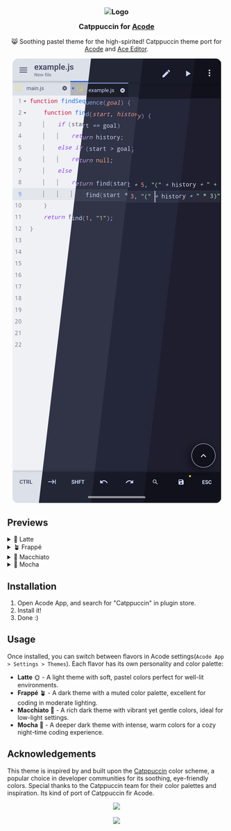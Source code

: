 <h3 align="center">
	<img src="https://raw.githubusercontent.com/catppuccin/catppuccin/main/assets/logos/exports/1544x1544_circle.png" width="100" alt="Logo"/><br/>
	<img src="https://raw.githubusercontent.com/catppuccin/catppuccin/main/assets/misc/transparent.png" height="30" width="0px"/>
	Catppuccin for <a href="https://acode.app/">Acode</a>
	<img src="https://raw.githubusercontent.com/catppuccin/catppuccin/main/assets/misc/transparent.png" height="30" width="0px"/>
</h3>

<p align="center">
    😸 Soothing pastel theme for the high-spirited! Catppuccin theme port for <a href="https://acode.app">Acode</a> and <a href="https://ace.c9.io/">Ace Editor</a>.
</p>


<p align="center">
	<img src="https://raw.githubusercontent.com/bajrangCoder/acode-catppuccin/main/assets/previews/preview.png"/>
</p>

## Previews

<details>
<summary>🌻 Latte</summary>
<img src="https://raw.githubusercontent.com/bajrangCoder/acode-catppuccin/main/assets/previews/latte.png"/>
</details>
<details>
<summary>🪴 Frappé</summary>
<img src="https://raw.githubusercontent.com/bajrangCoder/acode-catppuccin/main/assets/previews/frappe.png"/>
</details>
<details>
<summary>🌺 Macchiato</summary>
<img src="https://raw.githubusercontent.com/bajrangCoder/acode-catppuccin/main/assets/previews/macchiato.png"/>
</details>
<details>
<summary>🌿 Mocha</summary>
<img src="https://raw.githubusercontent.com/bajrangCoder/acode-catppuccin/main/assets/previews/mocha.png"/>
</details>

## Installation

1. Open Acode App, and search for "Catppuccin" in plugin store.
2. Install it!
3. Done :)


## Usage

Once installed, you can switch between flavors in Acode settings(`Acode App > Settings > Themes`). Each flavor has its own personality and color palette:

- **Latte** 🌞 - A light theme with soft, pastel colors perfect for well-lit environments.
- **Frappé** 🪴 - A dark theme with a muted color palette, excellent for coding in moderate lighting.
- **Macchiato** 🌺 - A rich dark theme with vibrant yet gentle colors, ideal for low-light settings.
- **Mocha** 🌿 - A deeper dark theme with intense, warm colors for a cozy night-time coding experience.

## Acknowledgements

This theme is inspired by and built upon the [Catppuccin](https://github.com/catppuccin/catppuccin) color scheme, a popular choice in developer communities for its soothing, eye-friendly colors. Special thanks to the Catppuccin team for their color palettes and inspiration. Its kind of port of Catppuccin fir Acode.


<p align="center">
	<img src="https://raw.githubusercontent.com/catppuccin/catppuccin/main/assets/footers/gray0_ctp_on_line.svg?sanitize=true" />
</p>

<p align="center">
	<a href="https://github.com/catppuccin/catppuccin/blob/main/LICENSE"><img src="https://img.shields.io/static/v1.svg?style=for-the-badge&label=License&message=MIT&logoColor=d9e0ee&colorA=363a4f&colorB=b7bdf8"/></a>
</p>

